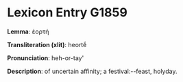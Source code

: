 # Lexicon Entry G1859

**Lemma**: ἑορτή

**Transliteration (xlit)**: heortḗ

**Pronunciation**: heh-or-tay'

**Description**:
of uncertain affinity; a festival:--feast, holyday.

